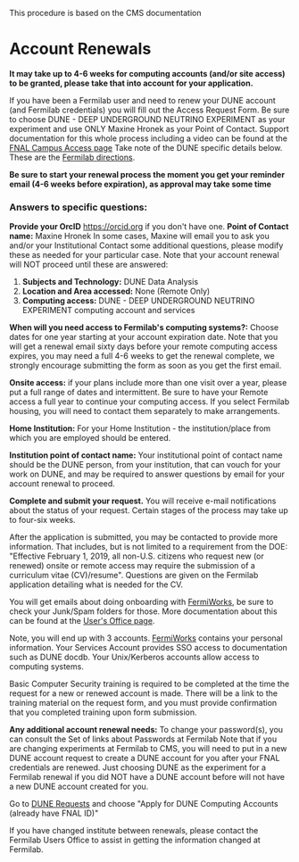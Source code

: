 This procedure is based on the CMS documentation

# Account Renewals

**It may take up to 4-6 weeks for computing accounts (and/or site access) to be granted, please take that into account for your application.**

If you have been a Fermilab user and need to renew your DUNE account (and Fermilab credentials) you will fill out the Access Request Form. Be sure to choose DUNE - DEEP UNDERGROUND NEUTRINO EXPERIMENT as your experiment and use ONLY Maxine Hronek as your Point of Contact. Support documentation for this whole process including a video can be found at the [FNAL Campus Access page](https://get-connected.fnal.gov/accessandbadging/access/) Take note of the DUNE specific details below. These are the [Fermilab directions](https://fermi.servicenowservices.com/kb_view.do?sysparm_article=KB0012399).

**Be sure to start your renewal process the moment you get your reminder email (4-6 weeks before expiration), as approval may take some time**

### Answers to specific questions:  

**Provide your OrcID**  https://orcid.org if you don't have one.
**Point of Contact name:** Maxine Hronek
In some cases, Maxine will email you to ask you and/or your Institutional Contact some additional questions, please modify these as needed for your particular case. Note that your account renewal will NOT proceed until these are answered:
1. **Subjects and Technology:** DUNE Data Analysis
2. **Location and Area accessed:** None (Remote Only)
3. **Computing access:** DUNE - DEEP UNDERGROUND NEUTRINO EXPERIMENT computing account and services



**When will you need access to Fermilab's computing systems?:** Choose dates for one year starting at your account expiration date. Note that you will get a renewal email sixty days before your remote computing access expires, you may need a full 4-6 weeks to get the renewal complete, we strongly encourage submitting the form as soon as you get the first email.

**Onsite access:** if your plans include more than one visit over a year, please put a full range of dates and intermittent. Be sure to have your Remote access a full year to continue your computing access. If you select Fermilab housing, you will need to contact them separately to make arrangements.

**Home Institution:** For your Home Institution - the institution/place from which you are employed should be entered.

**Institution point of contact name:** Your institutional point of contact name should be the DUNE person, from your institution, that can vouch for your work on DUNE, and may be required to answer questions by email for your account renewal to proceed.

**Complete and submit your request.** You will receive e-mail notifications about the status of your request. Certain stages of the process may take up to four-six weeks.

After the application is submitted, you may be contacted to provide more information. That includes, but is not limited to a requirement from the DOE: "Effective February 1, 2019, all non-U.S. citizens who request new (or renewed) onsite or remote access may require the submission of a curriculum vitae (CV)/resume". Questions are given on the Fermilab application detailing what is needed for the CV.

You will get emails about doing onboarding with [FermiWorks](https://wd5.myworkday.com/wday/authgwy/fermilab/login.htmld), be sure to check your Junk/Spam folders for those. More documentation about this can be found at the [User's Office page](https://get-connected.fnal.gov/accessandbadging/access/).

Note, you will end up with 3 accounts.  [FermiWorks](https://wd5.myworkday.com/wday/authgwy/fermilab/login.htmld) contains your personal information.  Your Services Account provides SSO access to documentation such as DUNE docdb.  Your Unix/Kerberos accounts allow access to computing systems.

Basic Computer Security training is required to be completed at the time the request for a new or renewed account is made. There will be a link to the training material on the request form, and you must provide confirmation that you completed training upon form submission.

**Any additional account renewal needs:**
To change your password(s), you can consult the Set of links about Passwords at Fermilab
Note that if you are changing experiments at Fermilab to CMS, you will need to put in a new DUNE account request to create a DUNE account for you after your FNAL credentials are renewed. Just choosing DUNE as the experiment for a Fermilab renewal if you did NOT have a DUNE account before will not have a new DUNE account created for you.

Go to [DUNE Requests](
https://fermi.servicenowservices.com/wp/?id=evg-catitem-browse&spa=1&sys_id=481cf6b6db7636005b1aff621f961954&sysparm_searchstr=DUNE) and choose "Apply for DUNE Computing Accounts
(already have FNAL ID)"

If you have changed institute between renewals, please contact the Fermilab Users Office to assist in getting the information changed at Fermilab.
